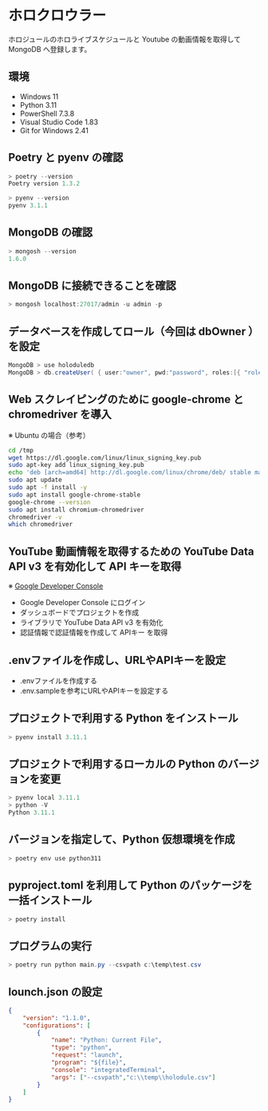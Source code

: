 # ホロクロウラー

ホロジュールのホロライブスケジュールと Youtube の動画情報を取得して MongoDB へ登録します。

## 環境

* Windows 11
* Python 3.11
* PowerShell 7.3.8
* Visual Studio Code 1.83
* Git for Windows 2.41

## Poetry と pyenv の確認

```powershell
> poetry --version
Poetry version 1.3.2

> pyenv --version
pyenv 3.1.1
```

## MongoDB の確認

```powershell
> mongosh --version
1.6.0
```

## MongoDB に接続できることを確認

```powershell
> mongosh localhost:27017/admin -u admin -p
```

## データベースを作成してロール（今回は dbOwner ）を設定

```powershell
MongoDB > use holoduledb
MongoDB > db.createUser( { user:"owner", pwd:"password", roles:[{ "role" : "dbOwner", "db" : "holoduledb" }] } );
```

## Web スクレイピングのために google-chrome と chromedriver を導入

※ Ubuntu の場合（参考）

```bash
cd /tmp
wget https://dl.google.com/linux/linux_signing_key.pub
sudo apt-key add linux_signing_key.pub
echo 'deb [arch=amd64] http://dl.google.com/linux/chrome/deb/ stable main' | sudo tee /etc/apt/sources.list.d/google-chrome.list
sudo apt update
sudo apt -f install -y
sudo apt install google-chrome-stable
google-chrome --version
sudo apt install chromium-chromedriver
chromedriver -v
which chromedriver
```

## YouTube 動画情報を取得するための YouTube Data API v3 を有効化して API キーを取得

※ [Google Developer Console](https://console.developers.google.com/?hl=JA)

* Google Developer Console にログイン
* ダッシュボードでプロジェクトを作成
* ライブラリで YouTube Data API v3 を有効化
* 認証情報で認証情報を作成して APIキー を取得

## .envファイルを作成し、URLやAPIキーを設定

* .envファイルを作成する
* .env.sampleを参考にURLやAPIキーを設定する

## プロジェクトで利用する Python をインストール

```powershell
> pyenv install 3.11.1
```

## プロジェクトで利用するローカルの Python のバージョンを変更

```powershell
> pyenv local 3.11.1
> python -V
Python 3.11.1
```

## バージョンを指定して、Python 仮想環境を作成

```powershell
> poetry env use python311
```

## pyproject.toml を利用して Python のパッケージを一括インストール

```powershell
> poetry install
```

## プログラムの実行

```powershell
> poetry run python main.py --csvpath c:\temp\test.csv
```

## lounch.json の設定

```json
{
    "version": "1.1.0",
    "configurations": [
        {
            "name": "Python: Current File",
            "type": "python",
            "request": "launch",
            "program": "${file}",
            "console": "integratedTerminal",
            "args": ["--csvpath","c:\\temp\\holodule.csv"]
        }
    ]
}
```

